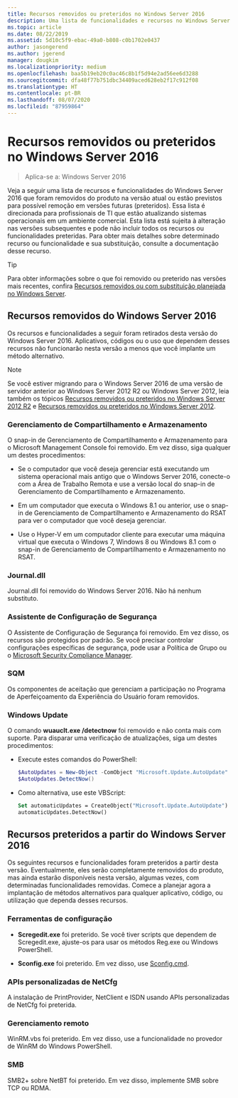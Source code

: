 ```yaml
---
title: Recursos removidos ou preteridos no Windows Server 2016
description: Uma lista de funcionalidades e recursos no Windows Server 2016 que foram removidos do produto na versão atual ou estão previstos para possível remoção em versões futuras (preterido). Essa lista é direcionada para profissionais de TI que estão atualizando sistemas operacionais em um ambiente comercial.
ms.topic: article
ms.date: 08/22/2019
ms.assetid: 5d10c5f9-ebac-49a0-b808-c0b1702e0437
author: jasongerend
ms.author: jgerend
manager: dougkim
ms.localizationpriority: medium
ms.openlocfilehash: baa5b19eb20c0ac46c8b1f5d94e2ad56ee6d3288
ms.sourcegitcommit: dfa48f77b751dbc34409aced628eb2f17c912f08
ms.translationtype: HT
ms.contentlocale: pt-BR
ms.lasthandoff: 08/07/2020
ms.locfileid: "87959864"
---
```

# <a name="features-removed-or-deprecated-in--windows-server-2016"></a>Recursos removidos ou preteridos no Windows Server 2016

>Aplica-se a: Windows Server 2016

Veja a seguir uma lista de recursos e funcionalidades do Windows Server 2016 que foram removidos do produto na versão atual ou estão previstos para possível remoção em versões futuras (preteridos). Essa lista é direcionada para profissionais de TI que estão atualizando sistemas operacionais em um ambiente comercial. Esta lista está sujeita à alteração nas versões subsequentes e pode não incluir todos os recursos ou funcionalidades preteridas. Para obter mais detalhes sobre determinado recurso ou funcionalidade e sua substituição, consulte a documentação desse recurso.

> [!TIP]
> Para obter informações sobre o que foi removido ou preterido nas versões mais recentes, confira [Recursos removidos ou com substituição planejada no Windows Server](../get-started-19/removed-features.md).

## <a name="features-removed-from-windows-server-2016"></a>Recursos removidos do Windows Server 2016

Os recursos e funcionalidades a seguir foram retirados desta versão do Windows Server 2016. Aplicativos, códigos ou o uso que dependem desses recursos não funcionarão nesta versão a menos que você implante um método alternativo.

> [!NOTE]
> Se você estiver migrando para o Windows Server 2016 de uma versão de servidor anterior ao Windows Server 2012 R2 ou Windows Server 2012, leia também os tópicos [Recursos removidos ou preteridos no Windows Server 2012 R2](/previous-versions/windows/it-pro/windows-server-2012-R2-and-2012/dn303411(v=ws.11)) e [Recursos removidos ou preteridos no Windows Server 2012](/previous-versions/windows/it-pro/windows-server-2012-R2-and-2012/hh831568(v=ws.11)).

### <a name="share-and-storage-management"></a>Gerenciamento de Compartilhamento e Armazenamento

O snap-in de Gerenciamento de Compartilhamento e Armazenamento para o Microsoft Management Console foi removido. Em vez disso, siga qualquer um destes procedimentos:

-   Se o computador que você deseja gerenciar está executando um sistema operacional mais antigo que o Windows Server 2016, conecte-o com a Área de Trabalho Remota e use a versão local do snap-in de Gerenciamento de Compartilhamento e Armazenamento.

-   Em um computador que executa o Windows 8.1 ou anterior, use o snap-in de Gerenciamento de Compartilhamento e Armazenamento do RSAT para ver o computador que você deseja gerenciar.

-   Use o Hyper-V em um computador cliente para executar uma máquina virtual que executa o Windows 7, Windows 8 ou Windows 8.1 com o snap-in de Gerenciamento de Compartilhamento e Armazenamento no RSAT.

### <a name="journaldll"></a>Journal.dll

Journal.dll foi removido do Windows Server 2016. Não há nenhum substituto.

### <a name="security-configuration-wizard"></a>Assistente de Configuração de Segurança

O Assistente de Configuração de Segurança foi removido. Em vez disso, os recursos são protegidos por padrão. Se você precisar controlar configurações específicas de segurança, pode usar a Política de Grupo ou o [Microsoft Security Compliance Manager](/previous-versions/tn-archive/cc936627(v=technet.10)).

### <a name="sqm"></a>SQM

Os componentes de aceitação que gerenciam a participação no Programa de Aperfeiçoamento da Experiência do Usuário foram removidos.

### <a name="windows-update"></a>Windows Update

O comando **wuauclt.exe /detectnow** foi removido e não conta mais com suporte. Para disparar uma verificação de atualizações, siga um destes procedimentos:

- Execute estes comandos do PowerShell:
    ````powershell
    $AutoUpdates = New-Object -ComObject "Microsoft.Update.AutoUpdate"
    $AutoUpdates.DetectNow()
    ````

- Como alternativa, use este VBScript:
    ````vb
    Set automaticUpdates = CreateObject("Microsoft.Update.AutoUpdate")
    automaticUpdates.DetectNow()
    ````

## <a name="features-deprecated-starting-with-windows-server-2016"></a>Recursos preteridos a partir do Windows Server 2016

Os seguintes recursos e funcionalidades foram preteridos a partir desta versão. Eventualmente, eles serão completamente removidos do produto, mas ainda estarão disponíveis nesta versão, algumas vezes, com determinadas funcionalidades removidas. Comece a planejar agora a implantação de métodos alternativos para qualquer aplicativo, código, ou utilização que dependa desses recursos.

### <a name="configuration-tools"></a>Ferramentas de configuração

-   **Scregedit.exe** foi preterido. Se você tiver scripts que dependem de Scregedit.exe, ajuste-os para usar os métodos Reg.exe ou Windows PowerShell.

-   **Sconfig.exe** foi preterido. Em vez disso, use [Sconfig.cmd](./sconfig-on-ws2016.md).

### <a name="netcfg-custom-apis"></a>APIs personalizadas de NetCfg

A instalação de PrintProvider, NetClient e ISDN usando APIs personalizadas de NetCfg foi preterida.

### <a name="remote-management"></a>Gerenciamento remoto

WinRM.vbs foi preterido. Em vez disso, use a funcionalidade no provedor de WinRM do Windows PowerShell.

### <a name="smb"></a>SMB

SMB2+ sobre NetBT foi preterido. Em vez disso, implemente SMB sobre TCP ou RDMA.
